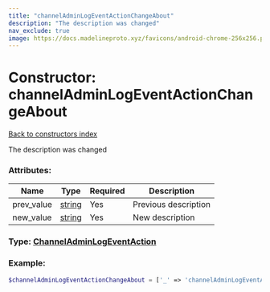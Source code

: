 ```yaml
---
title: "channelAdminLogEventActionChangeAbout"
description: "The description was changed"
nav_exclude: true
image: https://docs.madelineproto.xyz/favicons/android-chrome-256x256.png
---
```

# Constructor: channelAdminLogEventActionChangeAbout  
[Back to constructors index](/API_docs/constructors/index.md)



The description was changed

### Attributes:

| Name     |    Type       | Required | Description |
|----------|---------------|----------|-------------|
|prev\_value|[string](/API_docs/types/string.md) | Yes|Previous description|
|new\_value|[string](/API_docs/types/string.md) | Yes|New description|



### Type: [ChannelAdminLogEventAction](/API_docs/types/ChannelAdminLogEventAction.md)


### Example:

```php
$channelAdminLogEventActionChangeAbout = ['_' => 'channelAdminLogEventActionChangeAbout', 'prev_value' => 'string', 'new_value' => 'string'];
```  
